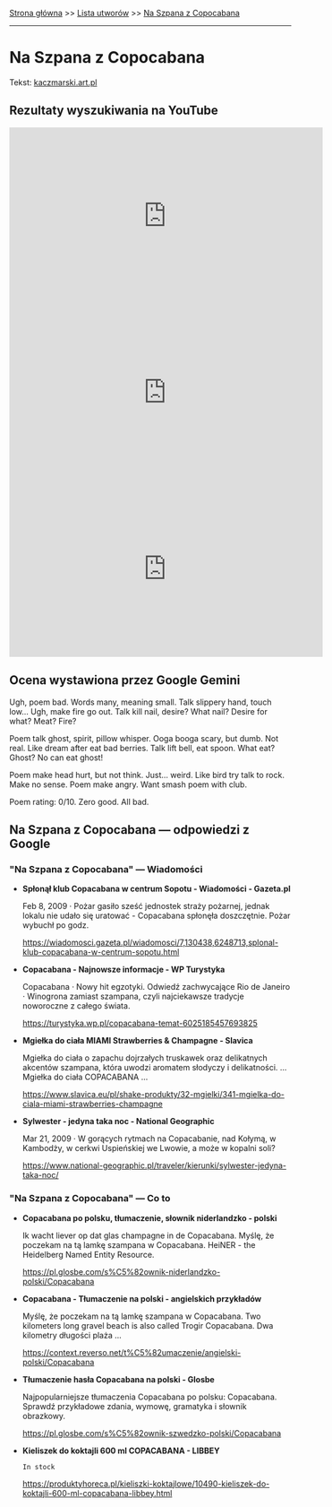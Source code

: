 [Strona główna](../index.md) >> [Lista utworów](../list.md) >> [Na Szpana z Copocabana](324.md)

---

# Na Szpana z Copocabana

Tekst: [kaczmarski.art.pl](https://www.kaczmarski.art.pl/tworczosc/wiersze/na-szpana-z-copocabana/)

## Rezultaty wyszukiwania na YouTube

<iframe width="560" height="315" src="https://www.youtube.com/embed/5XCvJgtfXQs?si=IdontcarewhotheIRSsendsImnotpayingtaxes" title="YouTube video player" frameborder="0" allow="accelerometer; autoplay; clipboard-write; encrypted-media; gyroscope; picture-in-picture; web-share" referrerpolicy="strict-origin-when-cross-origin" allowfullscreen></iframe>

<iframe width="560" height="315" src="https://www.youtube.com/embed/KssVd4HRjig?si=IdontcarewhotheIRSsendsImnotpayingtaxes" title="YouTube video player" frameborder="0" allow="accelerometer; autoplay; clipboard-write; encrypted-media; gyroscope; picture-in-picture; web-share" referrerpolicy="strict-origin-when-cross-origin" allowfullscreen></iframe>

<iframe width="560" height="315" src="https://www.youtube.com/embed/3_PaRYzdRj0?si=IdontcarewhotheIRSsendsImnotpayingtaxes" title="YouTube video player" frameborder="0" allow="accelerometer; autoplay; clipboard-write; encrypted-media; gyroscope; picture-in-picture; web-share" referrerpolicy="strict-origin-when-cross-origin" allowfullscreen></iframe>

## Ocena wystawiona przez Google Gemini

Ugh, poem bad. Words many, meaning small. Talk slippery hand, touch low... Ugh, make fire go out. Talk kill nail, desire? What nail? Desire for what? Meat? Fire? 

Poem talk ghost, spirit, pillow whisper. Ooga booga scary, but dumb. Not real. Like dream after eat bad berries. Talk lift bell, eat spoon. What eat? Ghost? No can eat ghost! 

Poem make head hurt, but not think. Just... weird. Like bird try talk to rock. Make no sense. Poem make angry. Want smash poem with club. 

Poem rating: 0/10. Zero good. All bad.


## Na Szpana z Copocabana — odpowiedzi z Google

### "Na Szpana z Copocabana" — Wiadomości

- **Spłonął klub Copacabana w centrum Sopotu - Wiadomości - Gazeta.pl**

    Feb 8, 2009  ·  Pożar gasiło sześć jednostek straży pożarnej, jednak lokalu nie udało się uratować - Copacabana spłonęła doszczętnie. Pożar wybuchł po godz. 

   <https://wiadomosci.gazeta.pl/wiadomosci/7,130438,6248713,splonal-klub-copacabana-w-centrum-sopotu.html>
- **Copacabana - Najnowsze informacje - WP Turystyka**

    Copacabana · Nowy hit egzotyki. Odwiedź zachwycające Rio de Janeiro · Winogrona zamiast szampana, czyli najciekawsze tradycje noworoczne z całego świata. 

   <https://turystyka.wp.pl/copacabana-temat-6025185457693825>
- **Mgiełka do ciała MIAMI Strawberries & Champagne - Slavica**

    Mgiełka do ciała o zapachu dojrzałych truskawek oraz delikatnych akcentów szampana, która uwodzi aromatem słodyczy i delikatności. ... Mgiełka do ciała COPACABANA ... 

   <https://www.slavica.eu/pl/shake-produkty/32-mgielki/341-mgielka-do-ciala-miami-strawberries-champagne>
- **Sylwester - jedyna taka noc - National Geographic**

    Mar 21, 2009  ·  W gorących rytmach na Copacabanie, nad Kołymą, w Kambodży, w cerkwi Uspieńskiej we Lwowie, a może w kopalni soli? 

   <https://www.national-geographic.pl/traveler/kierunki/sylwester-jedyna-taka-noc/>

### "Na Szpana z Copocabana" — Co to

- **Copacabana po polsku, tłumaczenie, słownik niderlandzko - polski**

    Ik wacht liever op dat glas champagne in de Copacabana. Myślę, że poczekam na tą lamkę szampana w Copacabana. HeiNER - the Heidelberg Named Entity Resource. 

   <https://pl.glosbe.com/s%C5%82ownik-niderlandzko-polski/Copacabana>
- **Copacabana - Tłumaczenie na polski - angielskich przykładów**

    Myślę, że poczekam na tą lamkę szampana w Copacabana. Two kilometers long gravel beach is also called Trogir Copacabana. Dwa kilometry długości plaża ... 

   <https://context.reverso.net/t%C5%82umaczenie/angielski-polski/Copacabana>
- **Tłumaczenie hasła Copacabana na polski - Glosbe**

    Najpopularniejsze tłumaczenia Copacabana po polsku: Copacabana. Sprawdź przykładowe zdania, wymowę, gramatyka i słownik obrazkowy. 

   <https://pl.glosbe.com/s%C5%82ownik-szwedzko-polski/Copacabana>
- **Kieliszek do koktajli 600 ml COPACABANA - LIBBEY**

      In stock 

   <https://produktyhoreca.pl/kieliszki-koktajlowe/10490-kieliszek-do-koktajli-600-ml-copacabana-libbey.html>

